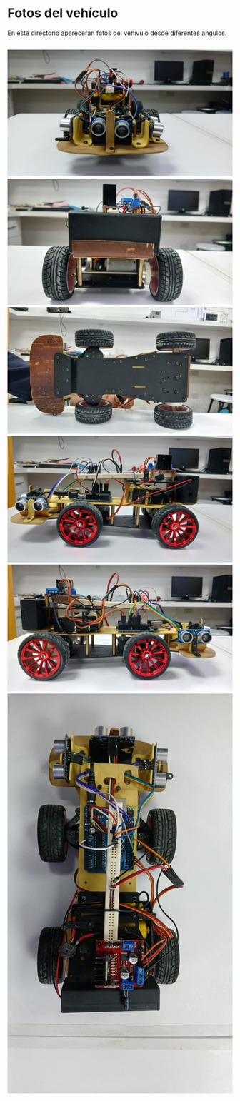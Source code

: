 Fotos del vehículo
====
En este directorio apareceran fotos del vehivulo desde diferentes angulos.

![Vehicle](front.jpeg)
![Vehicle](back.jpeg)
![Vehicle](bottom.jpeg)
![Vehicle](left.jpeg)
![Vehicle](right.jpeg)
![Vehicle](top.jpeg)
---
